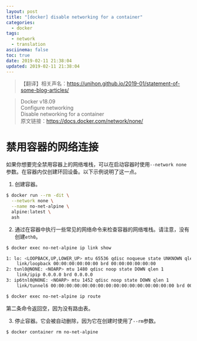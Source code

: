 ```yaml
---
layout: post
title: "[docker] disable networking for a container"
categories:
  - docker
tags:
  - network
  - translation
asciinema: false
toc: true
date: 2019-02-11 21:38:04
updated: 2019-02-11 21:38:04
---
```


> 【翻译】相关声名：<https://unihon.github.io/2019-01/statement-of-some-blog-articles/>

<!-- more -->

> Docker v18.09  
> Configure networking  
> Disable networking for a container  
> 原文链接：<https://docs.docker.com/network/none/>

# 禁用容器的网络连接

如果你想要完全禁用容器上的网络堆栈，可以在启动容器时使用`--network none`参数。在容器内仅创建环回设备。以下示例说明了这一点。

1. 创建容器。

``` bash
$ docker run --rm -dit \
  --network none \
  --name no-net-alpine \
  alpine:latest \
  ash
```

2. 通过在容器中执行一些常见的网络命令来检查容器的网络堆栈。请注意，没有创建`eth0`。

``` bash
$ docker exec no-net-alpine ip link show

1: lo: <LOOPBACK,UP,LOWER_UP> mtu 65536 qdisc noqueue state UNKNOWN qlen 1
    link/loopback 00:00:00:00:00:00 brd 00:00:00:00:00:00
2: tunl0@NONE: <NOARP> mtu 1480 qdisc noop state DOWN qlen 1
    link/ipip 0.0.0.0 brd 0.0.0.0
3: ip6tnl0@NONE: <NOARP> mtu 1452 qdisc noop state DOWN qlen 1
    link/tunnel6 00:00:00:00:00:00:00:00:00:00:00:00:00:00:00:00 brd 00:00:00:00:00:00:00:00:00:00:00:00:00:00:00:00
```

``` bash
$ docker exec no-net-alpine ip route
```

第二条命令返回空，因为没有路由表。

3. 停止容器。它会被自动删除，因为它在创建时使用了`--rm`参数。

``` bash
$ docker container rm no-net-alpine
```

